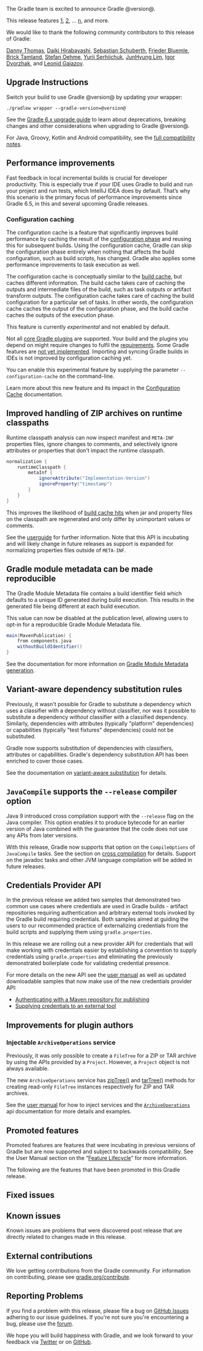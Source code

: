 The Gradle team is excited to announce Gradle @version@.

This release features [1](), [2](), ... [n](), and more.

We would like to thank the following community contributors to this release of Gradle:

[Danny Thomas](https://github.com/DanielThomas),
[Daiki Hirabayashi](https://github.com/dhirabayashi),
[Sebastian Schuberth](https://github.com/sschuberth),
[Frieder Bluemle](https://github.com/friederbluemle),
[Brick Tamland](https://github.com/mleveill),
[Stefan Oehme](https://github.com/oehme),
[Yurii Serhiichuk](https://github.com/xSAVIKx),
[JunHyung Lim](https://github.com/EntryPointKR),
[Igor Dvorzhak](https://github.com/medb),
and [Leonid Gaiazov](https://github.com/gaiazov).

<!--
Include only their name, impactful features should be called out separately below.
 [Some person](https://github.com/some-person)
-->

## Upgrade Instructions

Switch your build to use Gradle @version@ by updating your wrapper:

`./gradlew wrapper --gradle-version=@version@`

See the [Gradle 6.x upgrade guide](userguide/upgrading_version_6.html#changes_@baseVersion@) to learn about deprecations, breaking changes and other considerations when upgrading to Gradle @version@.

For Java, Groovy, Kotlin and Android compatibility, see the [full compatibility notes](userguide/compatibility.html).

<!-- Do not add breaking changes or deprecations here! Add them to the upgrade guide instead. -->

<!--
Add release features here!
## 1

details of 1

## 2

details of 2

## n
-->

## Performance improvements

Fast feedback in local incremental builds is crucial for developer productivity.
This is especially true if your IDE uses Gradle to build and run your project and run tests, which IntelliJ IDEA does by default.
That’s why this scenario is the primary focus of performance improvements since Gradle 6.5, in this and several upcoming Gradle releases.

### Configuration caching

The configuration cache is a feature that significantly improves build performance by caching the result of the [configuration phase](userguide/build_lifecycle.html#build_lifecycle) and reusing this for subsequent builds.
Using the configuration cache, Gradle can skip the configuration phase entirely when nothing that affects the build configuration, such as build scripts, has changed.
Gradle also applies some performance improvements to task execution as well.

The configuration cache is conceptually similar to the [build cache](userguide/build_cache.html#build_cache), but caches different information.
The build cache takes care of caching the outputs and intermediate files of the build, such as task outputs or artifact transform outputs.
The configuration cache takes care of caching the build configuration for a particular set of tasks.
In other words, the configuration cache caches the output of the configuration phase, and the build cache caches the outputs of the execution phase.

This feature is currently *experimental* and not enabled by default.

Not all [core Gradle plugins](userguide/configuration_cache.html#config_cache:plugins:core) are supported.
Your build and the plugins you depend on might require changes to fulfil the [requirements](userguide/configuration_cache.html#config_cache:requirements).
Some Gradle features are [not yet implemented](userguide/configuration_cache.html#config_cache:not_yet_implemented).
Importing and syncing Gradle builds in IDEs is not improved by configuration caching yet.

You can enable this experimental feature by supplying the parameter `--configuration-cache` on the command-line.

Learn more about this new feature and its impact in the [Configuration Cache](userguide/configuration_cache.html) documentation.

## Improved handling of ZIP archives on runtime classpaths
Runtime classpath analysis can now inspect manifest and `META-INF` properties files, ignore changes to comments, and selectively ignore attributes or properties that don't impact the
runtime classpath.

```groovy
normalization {
    runtimeClasspath {
        metaInf {
            ignoreAttribute("Implementation-Version")
            ignoreProperty("timestamp")
        }
    }
}
```

This improves the likelihood of [build cache hits](userguide/build_cache.html) when jar and property files on the classpath are regenerated and only differ by unimportant values or comments.

See the [userguide](userguide/more_about_tasks.html#sec:meta_inf_normalization) for further information.  Note that this API is incubating and will likely change in future releases as support
is expanded for normalizing properties files outside of `META-INF`.

## Gradle module metadata can be made reproducible

The Gradle Module Metadata file contains a build identifier field which defaults to a unique ID generated during build execution.
This results in the generated file being different at each build execution.

This value can now be disabled at the publication level, allowing users to opt-in for a reproducible Gradle Module Metadata file.

```groovy
main(MavenPublication) {
    from components.java
    withoutBuildIdentifier()
}
```

See the documentation for more information on [Gradle Module Metadata generation](userguide/publishing_gradle_module_metadata.html#sub:gmm-reproducible).

## Variant-aware dependency substitution rules

Previously, it wasn't possible for Gradle to substitute a dependency which uses a classifier with a dependency without classifier, nor was it possible to substitute a dependency _without_ classifier with a classified dependency.
Similarly, dependencies with attributes (typically "platform" dependencies) or capabilities (typically "test fixtures" dependencies) could not be substituted.

Gradle now supports substitution of dependencies with classifiers, attributes or capabilities.
Gradle's dependency substitution API has been enriched to cover those cases.

See the documentation on [variant-aware substitution](userguide/file:///home/cchampeau/DEV/PROJECTS/GITHUB/gradle/subprojects/docs/build/working/usermanual/render-multi/resolution_rules.html#sec:variant_aware_substitutions) for details.

## `JavaCompile` supports the `--release` compiler option

Java 9 introduced cross compilation support with the `--release` flag on the Java compiler.
This option enables it to produce bytecode for an earlier version of Java combined with the guarantee that the code does not use any APIs from later versions.

With this release, Gradle now supports that option on the `CompileOptions` of `JavaCompile` tasks.
See the section on [cross compilation](userguide/building_java_projects.html#sec:java_cross_compilation) for details.
Support on the javadoc tasks and other JVM language compilation will be added in future releases.

## Credentials Provider API

In the previous release we added two samples that demonstrated two common use cases where credentials are used in Gradle builds -
artifact repositories requiring authentication and arbitrary external tools invoked by the Gradle build requiring credentials.
Both samples aimed at guiding the users to our recommended practice of externalizing credentials from the build scripts and
supplying them using `gradle.properties`.

In this release we are rolling out a new provider API for credentials that will make working with credentials easier by establishing
a convention to supply credentials using `gradle.properties` and eliminating the previously demonstrated boilerplate code for
validating credential presence.

For more details on the new API see the [user manual](userguide/declaring_repositories.html#sec:handling_credentials) as well as 
updated downloadable samples that now make use of the new credentials provider API:

- [Authenticating with a Maven repository for publishing](samples/sample_publishing_credentials.html)
- [Supplying credentials to an external tool](samples/sample_publishing_credentials.html)

## Improvements for plugin authors

### Injectable `ArchiveOperations` service

Previously, it was only possible to create a `FileTree` for a ZIP or TAR archive by using the APIs provided by a `Project`.
However, a `Project` object is not always available.

The new `ArchiveOperations` service has [zipTree()](javadoc/org/gradle/api/file/ArchiveOperations.html#zipTree-java.lang.Object-) and [tarTree()](javadoc/org/gradle/api/file/ArchiveOperations.html#tarTree-java.lang.Object-) methods for creating read-only `FileTree` instances respectively for ZIP and TAR archives.

See the [user manual](userguide/custom_gradle_types.html#service_injection) for how to inject services and the [`ArchiveOperations`](javadoc/org/gradle/api/file/ArchiveOperations.html) api documentation for more details and examples.


## Promoted features
Promoted features are features that were incubating in previous versions of Gradle but are now supported and subject to backwards compatibility.
See the User Manual section on the “[Feature Lifecycle](userguide/feature_lifecycle.html)” for more information.

The following are the features that have been promoted in this Gradle release.

<!--
### Example promoted
-->

## Fixed issues

## Known issues

Known issues are problems that were discovered post release that are directly related to changes made in this release.

## External contributions

We love getting contributions from the Gradle community. For information on contributing, please see [gradle.org/contribute](https://gradle.org/contribute).

## Reporting Problems

If you find a problem with this release, please file a bug on [GitHub Issues](https://github.com/gradle/gradle/issues) adhering to our issue guidelines.
If you're not sure you're encountering a bug, please use the [forum](https://discuss.gradle.org/c/help-discuss).

We hope you will build happiness with Gradle, and we look forward to your feedback via [Twitter](https://twitter.com/gradle) or on [GitHub](https://github.com/gradle).

